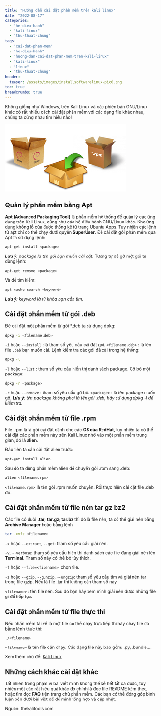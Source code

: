 ```yaml
---
title: "Hướng dẫn cài đặt phần mềm trên kali linux"
date: "2022-08-17"
categories: 
  - "he-dieu-hanh"
  - "kali-linux"
  - "thu-thuat-chung"
tags: 
  - "cai-dat-phan-mem"
  - "he-dieu-hanh"
  - "huong-dan-cai-dat-phan-mem-tren-kali-linux"
  - "kali-linux"
  - "linux"
  - "thu-thuat-chung"
header:
  teaser: /assets/images/installsoftwarelinux-pic0.png
toc: true
breadcrumbs: true
---
```


Không giống như Windows, trên Kali Linux và các phiên bản GNU/Linux khác có rất nhiều cách cài đặt phần mềm với các dạng file khác nhau, chúng ta cùng nhau tìm hiểu nào!


![Cài phần mềm trên linux](/assets/images/installsoftwarelinux-pic0.png)

## Quản lý phần mềm bằng Apt

**Apt (Advanced Packaging Tool)** là phần mềm hệ thống để quản lý các ứng dụng trên Kali Linux, cũng như các hệ điêu hành GNU/Linux khác. Kho ứng dụng khổng lồ của được thống kê từ trang Ubuntu Apps. Tuy nhiên các lệnh từ apt chỉ có thể chạy dưới quyền **SuperUser**. Để cài đặt gói phần mềm qua Apt ta sử dụng lệnh:

```bash
apt-get install <package>
```

_**Lưu ý**: package là tên gói bạn muốn cài đặt._ Tương tự để gỡ một gói ta dùng lệnh:

```bash
apt-get remove <package>
```

Và để tìm kiếm:
```bash
apt-cache search <keyword>
```
_**Lưu ý**: keyword là từ khóa bạn cần tìm._

## Cài đặt phần mềm từ gói .deb

Để cài đặt một phần mềm từ gói \*.deb ta sử dụng dpkg:

```bash
dpkg -i <filename.deb>
```

`-i` hoặc `--install` : là tham số yêu cầu cài đặt gói. `<filename.deb>` : là tên file `.deb` bạn muốn cài. Lệnh kiểm tra các gói đã cài trong hệ thống:

```bash
dpkg -l
```

`-l` hoặc `--list` : tham số yêu cầu hiển thị danh sách package. Gỡ bỏ một package:

```bash
dpkg -r <package>
```

`-r` hoặc `--remove` : tham số yêu cầu gỡ bỏ. `<package>` : là tên package muốn gỡ. _**Lưu ý**: tên package không phải là tên gói .deb, hãy sử dụng dpkg -l để kiếm tra._

## Cài đặt phần mềm từ file .rpm

File .rpm là là gói cái đặt dành cho các **OS của RedHat**, tuy nhiên ta có thể cài đặt các phần mềm này trên Kali Linux nhờ vào một phần mềm trung gian, đó là **alien**.

Đầu tiên ta cần cài đặt alien trước:

```bash
apt-get install alien
```

Sau đó ta dùng phần mềm alien để chuyển gói .rpm sang .deb:

```bash
alien <filename.rpm>
```

`<filename.rpm>` là tên gói .rpm muốn chuyển. Rồi thực hiện cài đặt file .deb đó.

## Cài đặt phần mềm từ file nén tar gz bz2

Các file có đuôi **.tar**; **tar.gz**; **tar.bz** thì đó là file nén, ta có thể giải nén bằng **Archive Manager** hoặc bằng lệnh:

```bash
tar -xvfz <filename>
```

`-x` hoặc `--extract`, `--get`: tham số yêu cầu giải nén.

`-v`, `--verbose`: tham số yêu cầu hiển thị danh sách các file đang giải nén lên **Terminal**. Tham số này có thể bỏ tùy thích.

`-f` hoặc `--file=<filename>`: chọn file.

`-z` hoặc `--gzip`, `--gunzip`, `--ungzip`: tham số yêu cầu tìm và giải nén tar trong file gzip. Nếu là file .tar thì không cần tham số này.

`<filename>` : tên file nén. Sau đó bạn hãy xem mình giải nén được những file gì để tiếp tục.

## Cài đặt phần mềm từ file thực thi

Nếu phần mềm tải về là một file có thể chạy trực tiếp thì hãy chạy file đó bằng lệnh thực thi:

```bash
./<filename>
```

`<filename>` là tên file cần chạy. Các dạng file này bao gồm: .py, .bundle,...

Xem thêm chủ đề: [Kali Linux](https://sofsog.com/thu-thuat-chung/he-dieu-hanh/kali-linux)

## Những cách khác cài đặt khác

Tất nhiên trong phạm vi bài viết mình không thể kể hết tất cả được, tuy nhiên một các rất hiệu quả khác đó chính là đọc file README kèm theo, hoặc tìm đọc **FAQ** trên trang chủ phần mềm. Các bạn có thể đóng góp bình luận bên dưới bài viết để để mình tổng hợp và cập nhật.

Nguồn: thekalitools.com
